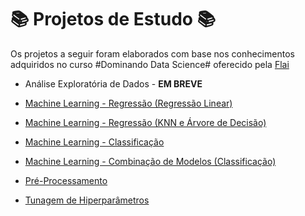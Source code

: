 # 📚 **Projetos de Estudo** 📚

Os projetos a seguir foram elaborados com base nos conhecimentos adquiridos no curso #Dominando Data Science# oferecido pela [Flai](https://www.instagram.com/flai.inteligencia.artificial/)


* Análise Exploratória de Dados - **EM BREVE**
 
* [Machine Learning - Regressão (Regressão Linear)](https://github.com/roberta-helena/projetos_estudo/blob/main/Flai_2_ML_Regress%C3%A3o_(Regress%C3%A3o_Linear).ipynb)
 
* [Machine Learning - Regressão (KNN e Árvore de Decisão)](https://github.com/roberta-helena/projetos_estudo/blob/main/Flai_3_ML_Regress%C3%A3o_(KNN_e_%C3%81rvore_de_Decis%C3%A3o).ipynb)
 
* [Machine Learning - Classificação](https://github.com/roberta-helena/projetos_estudo/blob/main/Flai_4_ML_Classifica%C3%A7%C3%A3o.ipynb)
 
* [Machine Learning - Combinação de Modelos (Classificação)](https://github.com/roberta-helena/projetos_estudo/blob/main/Flai_5_ML_Combina%C3%A7%C3%A3o_de_Modelos_(Classifica%C3%A7%C3%A3o).ipynb)
 
* [Pré-Processamento](https://github.com/roberta-helena/projetos_estudo/blob/main/Flai_6_Pr%C3%A9_Processamento.ipynb)

* [Tunagem de Hiperparâmetros](https://github.com/roberta-helena/projetos_estudo/blob/main/Flai_7_Tunagem_de_Hiperpar%C3%A2metros.ipynb)
